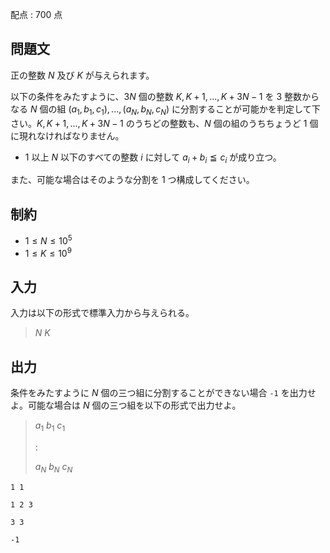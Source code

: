 配点 : $700$ 点

## 問題文

正の整数 $N$ 及び $K$ が与えられます。

以下の条件をみたすように、$3N$ 個の整数 $K,K+1,...,K+3N-1$ を $3$ 整数からなる $N$ 個の組
$(a_1,b_1,c_1),...,(a_N,b_N,c_N)$ に分割することが可能かを判定して下さい。$K,K+1,...,K+3N-1$ のうちどの整数も、$N$ 個の組のうちちょうど $1$ 個に現れなければなりません。

- $1$ 以上 $N$ 以下のすべての整数 $i$ に対して $a_i + b_i \leqq c_i$ が成り立つ。

また、可能な場合はそのような分割を $1$ つ構成してください。

## 制約

- $1 \leq N \leq 10^5$
- $1 \leq K \leq 10^9$

## 入力

入力は以下の形式で標準入力から与えられる。

> $N$ $K$

## 出力

条件をみたすように $N$ 個の三つ組に分割することができない場合 `-1` を出力せよ。可能な場合は $N$ 個の三つ組を以下の形式で出力せよ。

> $a_1$ $b_1$ $c_1$
> 
> $:$
> 
> $a_N$ $b_N$ $c_N$

```input1
1 1
```

```output1
1 2 3
```

```input2
3 3
```

```output2
-1
```